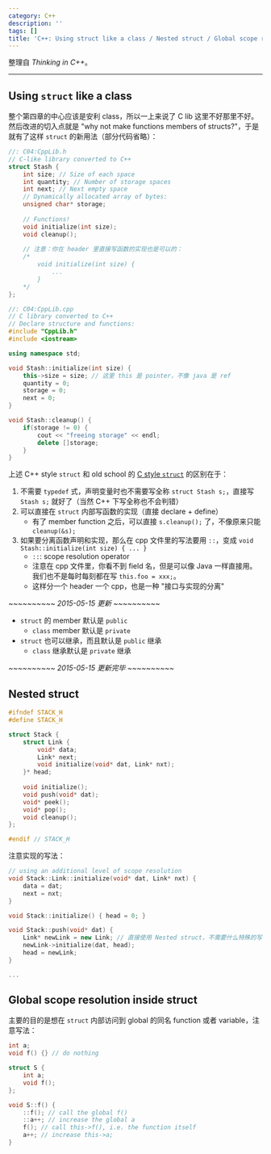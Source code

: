 ```yaml
---
category: C++
description: ''
tags: []
title: 'C++: Using struct like a class / Nested struct / Global scope resolution inside struct'
---
```


整理自 _Thinking in C++_。

-----

## Using `struct` like a class

整个第四章的中心应该是安利 class，所以一上来说了 C lib 这里不好那里不好。然后改进的切入点就是 "why not make functions members of structs?"，于是就有了这样 `struct` 的新用法（部分代码省略）：

```cpp
//: C04:CppLib.h
// C-like library converted to C++
struct Stash {
	int size; // Size of each space
	int quantity; // Number of storage spaces
	int next; // Next empty space
	// Dynamically allocated array of bytes:
	unsigned char* storage;
	
	// Functions!
	void initialize(int size);
	void cleanup();
	
	// 注意：你在 header 里直接写函数的实现也是可以的：
	/*
		void initialize(int size) {
			...
		}
	*/
};
```

```cpp
//: C04:CppLib.cpp
// C library converted to C++
// Declare structure and functions:
#include "CppLib.h"
#include <iostream>

using namespace std;

void Stash::initialize(int size) {
	this->size = size; // 这里 this 是 pointer，不像 java 是 ref
	quantity = 0;
	storage = 0;
	next = 0;
}

void Stash::cleanup() {
	if(storage != 0) {
		cout << "freeing storage" << endl;
		delete []storage;
	}
}
```

上述 C++ style `struct` 和 old school 的 [C style `struct`](/c/2015/03/19/c-struct) 的区别在于：

1. 不需要 `typedef` 式，声明变量时也不需要写全称 `struct Stash s;`，直接写 `Stash s;` 就好了（当然 C++ 下写全称也不会判错）
1. 可以直接在 `struct` 内部写函数的实现（直接 declare + define）
	- 有了 member function 之后，可以直接 `s.cleanup();` 了，不像原来只能 `cleanup(&s);`
1. 如果要分离函数声明和实现，那么在 cpp 文件里的写法要用 `::`，变成 `void Stash::initialize(int size) { ... }`
	* `::`: scope resolution operator
	* 注意在 cpp 文件里，你看不到 field 名，但是可以像 Java 一样直接用。我们也不是每时每刻都在写 `this.foo = xxx;`。
	* 这样分一个 header 一个 cpp，也是一种 "接口与实现的分离"
	
_~~~~~~~~~~ 2015-05-15 更新 ~~~~~~~~~~_

- `struct` 的 member 默认是 `public`
	- `class` member 默认是 `private`
- `struct` 也可以继承，而且默认是 `public` 继承
	- `class` 继承默认是 `private` 继承
	
_~~~~~~~~~~ 2015-05-15 更新完毕 ~~~~~~~~~~_
	
## Nested struct

```cpp
#ifndef STACK_H
#define STACK_H

struct Stack {
	struct Link {
		void* data;
		Link* next;
		void initialize(void* dat, Link* nxt);
	}* head;
	
	void initialize();
	void push(void* dat);
	void* peek();
	void* pop();
	void cleanup();
};

#endif // STACK_H
```

注意实现的写法：

```cpp
// using an additional level of scope resolution
void Stack::Link::initialize(void* dat, Link* nxt) {
	data = dat;
	next = nxt;
}

void Stack::initialize() { head = 0; }

void Stack::push(void* dat) {
	Link* newLink = new Link; // 直接使用 Nested struct，不需要什么特殊的写法
	newLink->initialize(dat, head);
	head = newLink;
}

...
```

## Global scope resolution inside struct

主要的目的是想在 `struct` 内部访问到 global 的同名 function 或者 variable，注意写法：

```cpp
int a;
void f() {} // do nothing

struct S {
	int a;
	void f();
};

void S::f() {
	::f(); // call the global f()
	::a++; // increase the global a
	f(); // call this->f(), i.e. the function itself
	a++; // increase this->a;
}
```